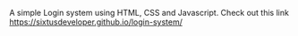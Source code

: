 A simple Login system using HTML, CSS and Javascript. Check out this link https://sixtusdeveloper.github.io/login-system/
